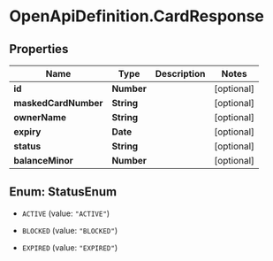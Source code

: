 # OpenApiDefinition.CardResponse

## Properties

Name | Type | Description | Notes
------------ | ------------- | ------------- | -------------
**id** | **Number** |  | [optional] 
**maskedCardNumber** | **String** |  | [optional] 
**ownerName** | **String** |  | [optional] 
**expiry** | **Date** |  | [optional] 
**status** | **String** |  | [optional] 
**balanceMinor** | **Number** |  | [optional] 



## Enum: StatusEnum


* `ACTIVE` (value: `"ACTIVE"`)

* `BLOCKED` (value: `"BLOCKED"`)

* `EXPIRED` (value: `"EXPIRED"`)




